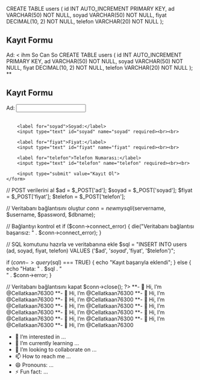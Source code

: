 CREATE TABLE users (
    id INT AUTO_INCREMENT PRIMARY KEY,
    ad VARCHAR(50) NOT NULL,
    soyad VARCHAR(50) NOT NULL,
    fiyat DECIMAL(10, 2) NOT NULL,
    telefon VARCHAR(20) NOT NULL
);
<!DOCTYPE html>
<html lang="tr">
<head>
    <meta charset="UTF-8">
    <meta name="viewport" content="width=device-width, initial-scale=1.0">
    <title>Kayıt Formu</title>
</head>
<body>
    <h2>Kayıt Formu</h2>
    <form action="kayit.php" method="post">
        <label for=" ad ">Ad:</label>
        < ihm So Can So
CREATE TABLE users (
    id INT AUTO_INCREMENT PRIMARY KEY,
    ad VARCHAR(50) NOT NULL,
    soyad VARCHAR(50) NOT NULL,
    fiyat DECIMAL(10, 2) NOT NULL,
    telefon VARCHAR(20) NOT NULL
);
**<!DOCTYPE html>
<html lang="en">
<head>
    <meta charset="UTF-8">
    <meta name="viewport" content="width=device-width, initial-scale=1.0">
    <title>Kayıt Formu</title>
</head>
<body>
    <h2>Kayıt Formu</h2>
    <form action="kayit.php" method="post">
        <label for="ad">Ad:</label>
        <input type="text" id="ad" name="ad" required><br><br>

        <label for="soyad">Soyad:</label>
        <input type="text" id="soyad" name="soyad" required><br><br>

        <label for="fiyat">Fiyat:</label>
        <input type="text" id="fiyat" name="fiyat" required><br><br>

        <label for="telefon">Telefon Numarası:</label>
        <input type="text" id="telefon" name="telefon" required><br><br>

        <input type="submit" value="Kayıt Ol">
    </form>
</body>
</html>
<?php
// Veritabanı bağlantı bilgileri
$servername = "localhost";
$username = "kullanici_adi";
$password = "parola";
$dbname = "veritabani_adi";

// POST verilerini al
$ad = $_POST['ad'];
$soyad = $_POST['soyad'];
$fiyat = $_POST['fiyat'];
$telefon = $_POST['telefon'];

// Veritabanı bağlantısını oluştur
$conn = new mysqli($servername, $username, $password, $dbname);

// Bağlantıyı kontrol et
if ($conn->connect_error) {
    die("Veritabanı bağlantısı başarısız: " . $conn->connect_error);
}

// SQL komutunu hazırla ve veritabanına ekle
$sql = "INSERT INTO users (ad, soyad, fiyat, telefon) VALUES ('$ad', '$soyad', '$fiyat', '$telefon')";

if ($conn->query($sql) === TRUE) {
    echo "Kayıt başarıyla eklendi";
} else {
    echo "Hata: " . $sql . "<br>" . $conn->error;
}

// Veritabanı bağlantısını kapat
$conn->close();
?>
**- 👋 Hi, I’m @Cellatkaan76300
**- 👋 Hi, I’m @Cellatkaan76300
**- 👋 Hi, I’m @Cellatkaan76300
**- 👋 Hi, I’m @Cellatkaan76300
**- 👋 Hi, I’m @Cellatkaan76300
**- 👋 Hi, I’m @Cellatkaan76300
**- 👋 Hi, I’m @Cellatkaan76300
**- 👋 Hi, I’m @Cellatkaan76300
**- 👋 Hi, I’m @Cellatkaan76300
**- 👋 Hi, I’m @Cellatkaan76300
**- 👋 Hi, I’m @Cellatkaan76300
**- 👋 Hi, I’m @Cellatkaan76300
- 👀 I’m interested in ...
- 🌱 I’m currently learning ...
- 💞️ I’m looking to collaborate on ...
- 📫 How to reach me ...
- 😄 Pronouns: ...
- ⚡ Fun fact: ...

<!---
Cellatkaan76300/Cellatkaan76300 is a ✨ special ✨ repository because its `README.md` (this file) appears on your GitHub profile.
You can click the Preview link to take a look at your changes.
--->
